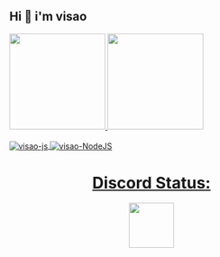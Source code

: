 ## Hi 👋 i'm visao

<div>
  <a href="https://github.com/visaooo">
  <img height="170em" src="https://github-readme-stats.vercel.app/api?username=visaooo&show_icons=true&theme=radical&include_all_commits=true&count_private=true"/>
  <img height="170em" src="https://github-readme-stats.vercel.app/api/top-langs/?username=visaooo&layout=compact&langs_count=7&theme=radical"/>
</div>
  
  <div style="display: inline_block"><br>
  <img align="center" alt="visao-js" src="https://img.shields.io/badge/JavaScript-F7DF1E?style=for-the-badge&logo=javascript&logoColor=black">
  <img align="center" alt="visao-NodeJS" src="https://img.shields.io/badge/Node.js-339933?style=for-the-badge&logo=nodedotjs&logoColor=white"
  <img align="right" alt="visao-img" src="https://media.discordapp.net/attachments/567069532913401867/871993898535358524/download20210801164217.png">
</div>
                                                                                                                              
<h1 align="center"> Discord Status: </h1>
<p align="center">
<a href="https://discord.com/users/343576532066762754">
  <img height="80px" src="https://discord.c99.nl/widget/theme-3/343576532066762754.png?">
</a>
</p>
